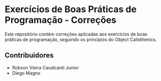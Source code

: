 # Exercícios de Boas Práticas de Programação - Correções

Este repositório contém correções aplicadas aos exercícios de boas práticas de programação, seguindo os princípios do Object Calisthenics.

## Contribuidores

- Robson Vieira Cavalcanti Junior
- Diego Magno
